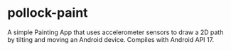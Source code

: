pollock-paint
=============

A simple Painting App that uses accelerometer sensors to draw a 2D path by tilting and moving an Android device. Compiles with Android API 17. 
